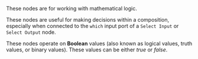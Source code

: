 These nodes are for working with mathematical logic. 

These nodes are useful for making decisions within a composition, especially when connected to the `which` input port of a `Select Input` or `Select Output` node. 

These nodes operate on **Boolean** values (also known as logical values, truth values, or binary values). These values can be either *true* or *false*. 
